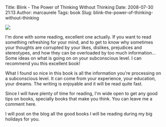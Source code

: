 Title: Blink - The Power of Thinking Without Thinking
Date: 2008-07-30 21:13
Author: marcaurele
Tags: book
Slug: blink-the-power-of-thinking-without-thinking

![]({static}/images/blink.jpg)

I'm done with some reading, excellent one actually. If you want to read
something refreshing for your mind, and to get to know why sometimes
your thoughts are corrupted by your likes, dislikes, prejudices and
stereotypes, and how they can be overloaded by too much information...
Some ideas on what is going on on your subconscious level. I can
recommend you this excellent book!


What I found so nice in this book is all the information you're
processing on a subconscious level. It can come from your experience,
your education, your dreams. The writing is enjoyable and it will be
read quite fast.

Since I will have plenty of time for reading, I'm wide open to get any
good tips on books, specially books that make you think. You can leave
me a comment here.  

I will post on the blog all the good books I will be reading during my
big holidays for you.
